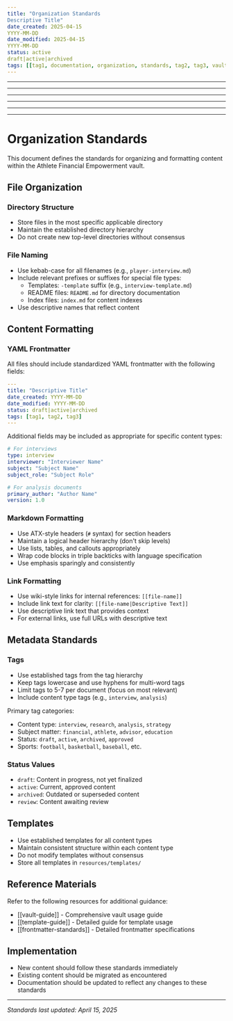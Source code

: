 ```yaml
---
title: "Organization Standards
Descriptive Title"
date_created: 2025-04-15
YYYY-MM-DD
date_modified: 2025-04-15
YYYY-MM-DD
status: active
draft|active|archived
tags: [[tag1, documentation, organization, standards, tag2, tag3, vault]]]
---
```


---

---

---

---

---

---

# Organization Standards

This document defines the standards for organizing and formatting content within the Athlete Financial Empowerment vault.

## File Organization

### Directory Structure

- Store files in the most specific applicable directory
- Maintain the established directory hierarchy
- Do not create new top-level directories without consensus

### File Naming

- Use kebab-case for all filenames (e.g., `player-interview.md`)
- Include relevant prefixes or suffixes for special file types:
  - Templates: `-template` suffix (e.g., `interview-template.md`)
  - README files: `README.md` for directory documentation
  - Index files: `index.md` for content indexes
- Use descriptive names that reflect content

## Content Formatting

### YAML Frontmatter

All files should include standardized YAML frontmatter with the following fields:

```yaml
---
title: "Descriptive Title"
date_created: YYYY-MM-DD
date_modified: YYYY-MM-DD
status: draft|active|archived
tags: [tag1, tag2, tag3]
---
```

Additional fields may be included as appropriate for specific content types:

```yaml
# For interviews
type: interview
interviewer: "Interviewer Name"
subject: "Subject Name"
subject_role: "Subject Role"

# For analysis documents
primary_author: "Author Name"
version: 1.0
```

### Markdown Formatting

- Use ATX-style headers (`#` syntax) for section headers
- Maintain a logical header hierarchy (don't skip levels)
- Use lists, tables, and callouts appropriately
- Wrap code blocks in triple backticks with language specification
- Use emphasis sparingly and consistently

### Link Formatting

- Use wiki-style links for internal references: `[[file-name]]`
- Include link text for clarity: `[[file-name|Descriptive Text]]`
- Use descriptive link text that provides context
- For external links, use full URLs with descriptive text

## Metadata Standards

### Tags

- Use established tags from the tag hierarchy
- Keep tags lowercase and use hyphens for multi-word tags
- Limit tags to 5-7 per document (focus on most relevant)
- Include content type tags (e.g., `interview`, `analysis`)

Primary tag categories:
- Content type: `interview`, `research`, `analysis`, `strategy`
- Subject matter: `financial`, `athlete`, `advisor`, `education`
- Status: `draft`, `active`, `archived`, `approved`
- Sports: `football`, `basketball`, `baseball`, etc.

### Status Values

- `draft`: Content in progress, not yet finalized
- `active`: Current, approved content
- `archived`: Outdated or superseded content
- `review`: Content awaiting review

## Templates

- Use established templates for all content types
- Maintain consistent structure within each content type
- Do not modify templates without consensus
- Store all templates in `resources/templates/`

## Reference Materials

Refer to the following resources for additional guidance:

- [[vault-guide]] - Comprehensive vault usage guide
- [[template-guide]] - Detailed guide for template usage
- [[frontmatter-standards]] - Detailed frontmatter specifications

## Implementation

- New content should follow these standards immediately
- Existing content should be migrated as encountered
- Documentation should be updated to reflect any changes to these standards

---

*Standards last updated: April 15, 2025*
